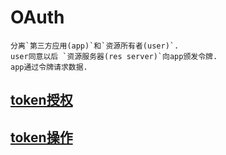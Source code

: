 # OAuth

    分离`第三方应用(app)`和`资源所有者(user)`.
    user同意以后 `资源服务器(res server)`向app颁发令牌.
    app通过令牌请求数据.

## [token授权](oauth-grant.md)

## [token操作](oauth-use.md)
